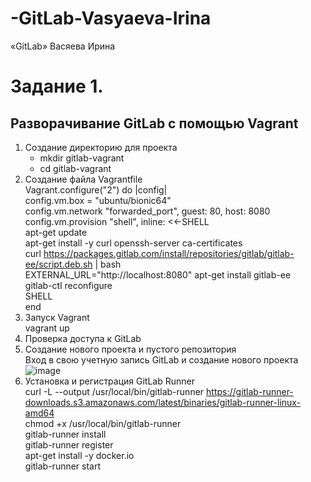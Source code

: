 # -GitLab-Vasyaeva-Irina
«GitLab» Васяева Ирина <br/>
# Задание 1.
## Разворачивание GitLab с помощью Vagrant <br/>
1. Создание директорию для проекта <br/>
   - mkdir gitlab-vagrant <br/>
   - cd gitlab-vagrant <br/>
2. Создание файла Vagrantfile <br/>
Vagrant.configure("2") do |config| <br/>
config.vm.box = "ubuntu/bionic64" <br/>
config.vm.network "forwarded_port", guest: 80, host: 8080 <br/>
config.vm.provision "shell", inline: <<-SHELL <br/>
apt-get update <br/>
apt-get install -y curl openssh-server ca-certificates <br/>
curl https://packages.gitlab.com/install/repositories/gitlab/gitlab-ee/script.deb.sh | bash <br/>
EXTERNAL_URL="http://localhost:8080" apt-get install gitlab-ee <br/>
gitlab-ctl reconfigure <br/>
SHELL <br/>
end <br/>
3. Запуск Vagrant <br/>
vagrant up <br/>
4. Проверка доступа к GitLab <br/>
5. Создание нового проекта и пустого репозитория <br/>
Вход в свою учетную запись GitLab и создание нового проекта <br/>
![image](https://github.com/user-attachments/assets/c1b1eabb-0c17-42df-8fe5-f6b7c57c57b4) <br/>
7. Установка и регистрация GitLab Runner <br/>
   curl -L --output /usr/local/bin/gitlab-runner https://gitlab-runner-downloads.s3.amazonaws.com/latest/binaries/gitlab-runner-linux-amd64 <br/>
   chmod +x /usr/local/bin/gitlab-runner <br/>
   gitlab-runner install <br/>
   gitlab-runner register <br/>
   apt-get install -y docker.io <br/>
   gitlab-runner start <br/>
